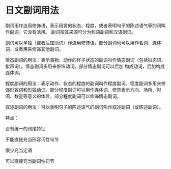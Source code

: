 # 日文副词用法

副词用作连用修饰语，表示用言的状态、程度，或者表明句子的陈述语气等的词叫作副词。它没有活用。 副词按其来源可分为和语副词和汉语副词。

副词可以单独（或者后加助词）作连用修饰语，部分副词也可以用作名词、连体词，或者用来修饰其他副词。

情态副词的用法：表示事物、动作的样子状态的副词叫作情态副词（包括拟态词、拟声词）。情态副词多用来修饰动词。部分情态副词可以后加 构成动词，后加构成连体词。

程度副词的用法：表示动作、状态的程度的副词叫作程度副词。程度副词多用来修饰形容词和[形容动词](https://www.baidu.com/s?wd=形容动词&tn=SE_PcZhidaonwhc_ngpagmjz&rsv_dl=gh_pc_zhidao)。部分程度副词可以用作连体词，修饰表示方向、场所、时间、数量等意义的体言。部分程度副词可以修饰情态副词。

叙述副词的用法：可以表明句子的陈述语气的副词叫作叙述副词（或陈述副词）。



特点：

没有统一的词尾特征

不能直接充当形容词性句节

很少充当定语

可以直接充当副词性句节